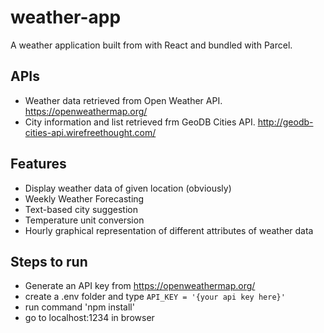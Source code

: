# weather-app
 
A weather application built from with React and bundled with Parcel.

## APIs
- Weather data retrieved from Open Weather API. https://openweathermap.org/ 
- City information and list retrieved frm GeoDB Cities API. http://geodb-cities-api.wirefreethought.com/

## Features
- Display weather data of given location (obviously)
- Weekly Weather Forecasting
- Text-based city suggestion
- Temperature unit conversion
- Hourly graphical representation of different attributes of weather data

## Steps to run
- Generate an API key from https://openweathermap.org/
- create a .env folder and type `API_KEY = '{your api key here}'`
- run command 'npm install'
- go to localhost:1234 in browser